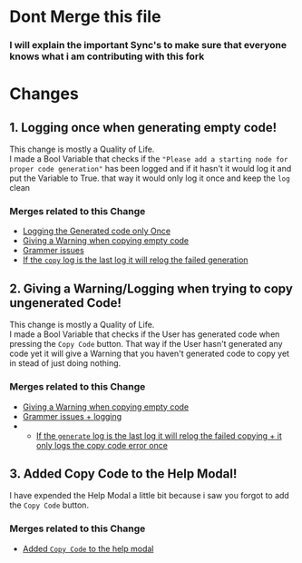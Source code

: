 # Dont Merge this file

### I will explain the important Sync's to make sure that everyone knows what i am contributing with this fork

# Changes

## 1. Logging once when generating empty code!
This change is mostly a Quality of Life.
<br>
I made a Bool Variable that checks if the `"Please add a starting node for proper code generation"` has been logged and if it hasn't it would log it and put the Variable to True. that way it would only log it once and keep the `log` clean

### Merges related to this Change
* [Logging the Generated code only Once](https://github.com/SanForgeStudio/LuaNodeEditor/commit/2da7992aa70fe42a06fb0e9298967867a5f6007b)
* [Giving a Warning when copying empty code](https://github.com/SanForgeStudio/LuaNodeEditor/commit/fd70c467d5dd5a6f81e3863a59940d283771a701)
* [Grammer issues](https://github.com/SanForgeStudio/LuaNodeEditor/commit/2b529450daffc5a8776b7da117e5f82ecb7eb5eb)
* [If the `copy` log is the last log it will relog the failed generation](https://github.com/SanForgeStudio/LuaNodeEditor/commit/206bcf246e2510ec9dfadf2d511c303b6d111977)
  
## 2. Giving a Warning/Logging when trying to copy ungenerated Code!
This change is mostly a Quality of Life.
<br>
I made a Bool Variable that checks if the User has generated code when pressing the `Copy Code` button. That way if the User hasn't generated any code yet it will give a Warning that you haven't generated code to copy yet in stead of just doing nothing.

### Merges related to this Change
* [Giving a Warning when copying empty code](https://github.com/SanForgeStudio/LuaNodeEditor/commit/fd70c467d5dd5a6f81e3863a59940d283771a701)
* [Grammer issues + logging](https://github.com/SanForgeStudio/LuaNodeEditor/commit/2b529450daffc5a8776b7da117e5f82ecb7eb5eb)
* * [If the `generate` log is the last log it will relog the failed copying + it only logs the copy code error once](https://github.com/SanForgeStudio/LuaNodeEditor/commit/206bcf246e2510ec9dfadf2d511c303b6d111977)

## 3. Added Copy Code to the Help Modal!
I have expended the Help Modal a little bit because i saw you forgot to add the `Copy Code` button.

### Merges related to this Change
* [Added `Copy Code` to the help modal](https://github.com/SanForgeStudio/LuaNodeEditor/commit/ed67272c12baa38c92f86512ea5ee9a50b32465a)